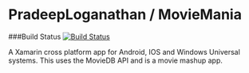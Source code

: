 # PradeepLoganathan / MovieMania

###Build Status
[![Build Status](https://travis-ci.org/PradeepLoganathan/MovieMania.svg?branch=master)](https://travis-ci.org/PradeepLoganathan/MovieMania)



A Xamarin cross platform app for Android, IOS and Windows Universal systems. This uses the MovieDB API and is a movie mashup app.
